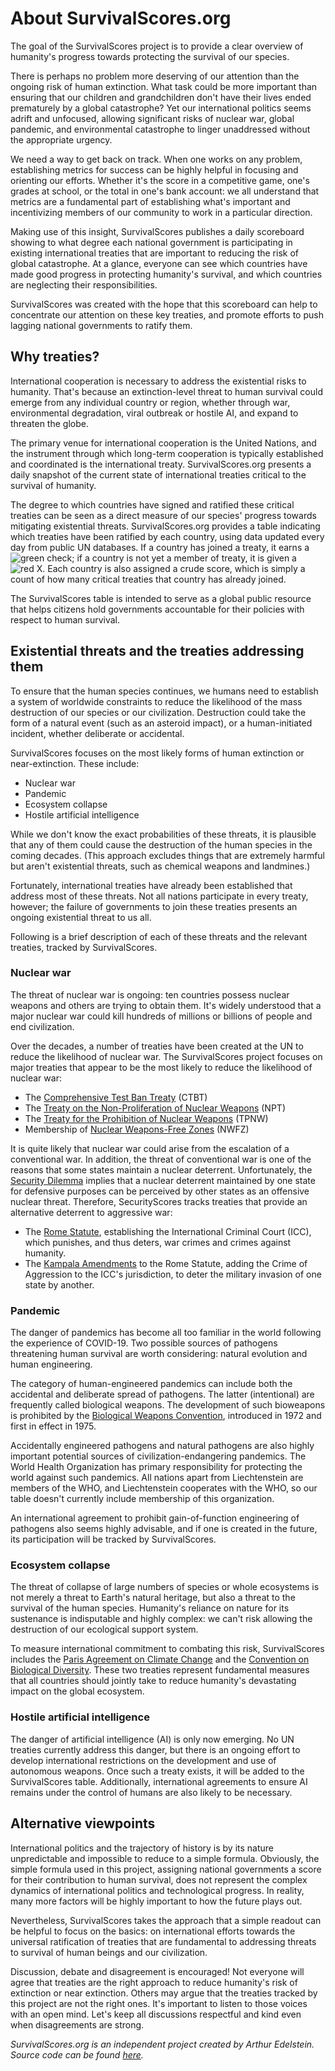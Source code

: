 # About SurvivalScores.org

The goal of the SurvivalScores project is to provide a clear overview of humanity's progress towards protecting the survival of our species.

There is perhaps no problem more deserving of our attention than the ongoing risk of human extinction. What task could be more important than ensuring that our children and grandchildren don't have their lives ended prematurely by a global catastrophe? Yet our international politics seems adrift and unfocused, allowing significant risks of nuclear war, global pandemic, and environmental catastrophe to linger unaddressed without the appropriate urgency.

We need a way to get back on track. When one works on any problem, establishing metrics for success can be highly helpful in focusing and orienting our efforts. Whether it's the score in a competitive game, one's grades at school, or the total in one's bank account: we all understand that metrics are a fundamental part of establishing what's important and incentivizing members of our community to work in a particular direction.

Making use of this insight, SurvivalScores publishes a daily scoreboard showing to what degree each national government is participating in existing international treaties that are important to reducing the risk of global catastrophe. At a glance, everyone can see which countries have made good progress in protecting humanity's survival, and which countries are neglecting their responsibilities.

SurvivalScores was created with the hope that this scoreboard can help to concentrate our attention on these key treaties, and promote efforts to push lagging national governments to ratify them.

## Why treaties?

International cooperation is necessary to address the existential risks to humanity. That's because an extinction-level threat to human survival could emerge from any individual country or region, whether through war, environmental degradation, viral outbreak or hostile AI, and expand to threaten the globe.

The primary venue for international cooperation is the United Nations, and the instrument through which long-term cooperation is typically established and coordinated is the international treaty. SurvivalScores.org presents a daily snapshot of the current state of international treaties critical to the survival of humanity.

The degree to which countries have signed and ratified these critical treaties can be seen as a direct measure of our species' progress towards mitigating existential threats. SurvivalScores.org provides a table indicating which treaties have been ratified by each country, using data updated every day from public UN databases. If a country has joined a treaty, it earns a <img src="./images/check.svg" alt="green check" class="grade">; if a country is not yet a member of treaty, it is given a <img src="./images/cross.svg" alt="red X" class="grade">. Each country is also assigned a crude score, which is simply a count of how many critical treaties that country has already joined.

The SurvivalScores table is intended to serve as a global public resource that helps citizens hold governments accountable for their policies with respect to human survival.

## Existential threats and the treaties addressing them

To ensure that the human species continues, we humans need to establish a system of worldwide constraints to reduce the likelihood of the mass destruction of our species or our civilization. Destruction could take the form of a natural event (such as an asteroid impact), or a human-initiated incident, whether deliberate or accidental.

SurvivalScores focuses on the most likely forms of human extinction or near-extinction. These include:

- Nuclear war
- Pandemic
- Ecosystem collapse
- Hostile artificial intelligence

While we don't know the exact probabilities of these threats, it is plausible that any of them could cause the destruction of the human species in the coming decades. (This approach excludes things that are extremely harmful but aren't existential threats, such as chemical weapons and landmines.)

Fortunately, international treaties have already been established that address most of these threats. Not all nations participate in every treaty, however; the failure of governments to join these treaties presents an ongoing existential threat to us all.

Following is a brief description of each of these threats and the relevant treaties, tracked by SurvivalScores.

### Nuclear war

The threat of nuclear war is ongoing: ten countries possess nuclear weapons and others are trying to obtain them. It's widely understood that a major nuclear war could kill hundreds of millions or billions of people and end civilization.

Over the decades, a number of treaties have been created at the UN to reduce the likelihood of nuclear war. The SurvivalScores project focuses on major treaties that appear to be the most likely to reduce the likelihood of nuclear war:
* The [Comprehensive Test Ban Treaty](https://www.ctbto.org/our-mission/the-treaty) (CTBT)
* The [Treaty on the Non-Proliferation of Nuclear Weapons](https://disarmament.unoda.org/wmd/nuclear/npt/) (NPT)
* The [Treaty for the Prohibition of Nuclear Weapons](https://disarmament.unoda.org/wmd/nuclear/tpnw/) (TPNW)
* Membership of [Nuclear Weapons-Free Zones](https://www.un.org/nwfz/content/overview-nuclear-weapon-free-zones) (NWFZ)

It is quite likely that nuclear war could arise from the escalation of a conventional war. In addition, the threat of conventional war is one of the reasons that some states maintain a nuclear deterrent. Unfortunately, the [Security Dilemma](https://en.wikipedia.org/wiki/Security_dilemma) implies that a nuclear deterrent maintained by one state for defensive purposes can be perceived by other states as an offensive nuclear threat. Therefore, SecurityScores tracks treaties that provide an alternative deterrent to aggressive war:

* The [Rome Statute](https://www.icc-cpi.int/sites/default/files/RS-Eng.pdf), establishing the International Criminal Court (ICC), which punishes, and thus deters, war crimes and crimes against humanity.
* The [Kampala Amendments](https://www.pgaction.org/ilhr/rome-statute/amendments.html) to the Rome Statute, adding the Crime of Aggression to the ICC's jurisdiction, to deter the military invasion of one state by another.

### Pandemic

The danger of pandemics has become all too familiar in the world following the experience of COVID-19. Two possible sources of pathogens threatening human survival are worth considering: natural evolution and human engineering.

The category of human-engineered pandemics can include both the accidental and deliberate spread of pathogens. The latter (intentional) are frequently called biological weapons. The development of such bioweapons is prohibited by the [Biological Weapons Convention](https://disarmament.unoda.org/biological-weapons/), introduced in 1972 and first in effect in 1975.

Accidentally engineered pathogens and natural pathogens are also highly important potential sources of civilization-endangering pandemics. The World Health Organization has primary responsibility for protecting the world against such pandemics. All nations apart from Liechtenstein are members of the WHO, and Liechtenstein cooperates with the WHO, so our table doesn't currently include membership of this organization.

An international agreement to prohibit gain-of-function engineering of pathogens also seems highly advisable, and if one is created in the future, its participation will be tracked by SurvivalScores.

### Ecosystem collapse

The threat of collapse of large numbers of species or whole ecosystems is not merely a threat to Earth's natural heritage, but also a threat to the survival of the human species. Humanity's reliance on nature for its sustenance is indisputable and highly complex: we can't risk allowing the destruction of our ecological support system.

To measure international commitment to combating this risk, SurvivalScores includes the [Paris Agreement on Climate Change](https://www.un.org/en/climatechange/paris-agreement) and the [Convention on Biological Diversity](https://www.un.org/en/observances/biological-diversity-day/convention). These two treaties represent fundamental measures that all countries should jointly take to reduce humanity's devastating impact on the global ecosystem.

### Hostile artificial intelligence

The danger of artificial intelligence (AI) is only now emerging. No UN
treaties currently address this danger, but there is an ongoing effort to develop international restrictions on the development and use of autonomous weapons. Once such a treaty exists, it will be added to the SurvivalScores table. Additionally, international agreements to ensure AI remains under the control of humans are also likely to be necessary.

## Alternative viewpoints

International politics and the trajectory of history is by its nature unpredictable and impossible to reduce to a simple formula. Obviously, the simple formula used in this project, assigning national governments a score for their contribution to human survival, does not represent the complex dynamics of international politics and technological progress. In reality, many more factors will be highly important to how the future plays out.

Nevertheless, SurvivalScores takes the approach that a simple readout can be helpful to focus on the basics: on international efforts towards the universal ratification of treaties that are fundamental to addressing threats to survival of human beings and our civilization.

Discussion, debate and disagreement is encouraged! Not everyone will agree that treaties are the right approach to reduce humanity's risk of extinction or near extinction. Others may argue that the treaties tracked by this project are not the right ones. It's important to listen to those voices with an open mind. Let's keep all discussions respectful and kind even when disagreements are strong.

*SurvivalScores.org is an independent project created by Arthur Edelstein. Source code can be found [here](https://github.com/arthuredelstein/survivalscores.org).*
